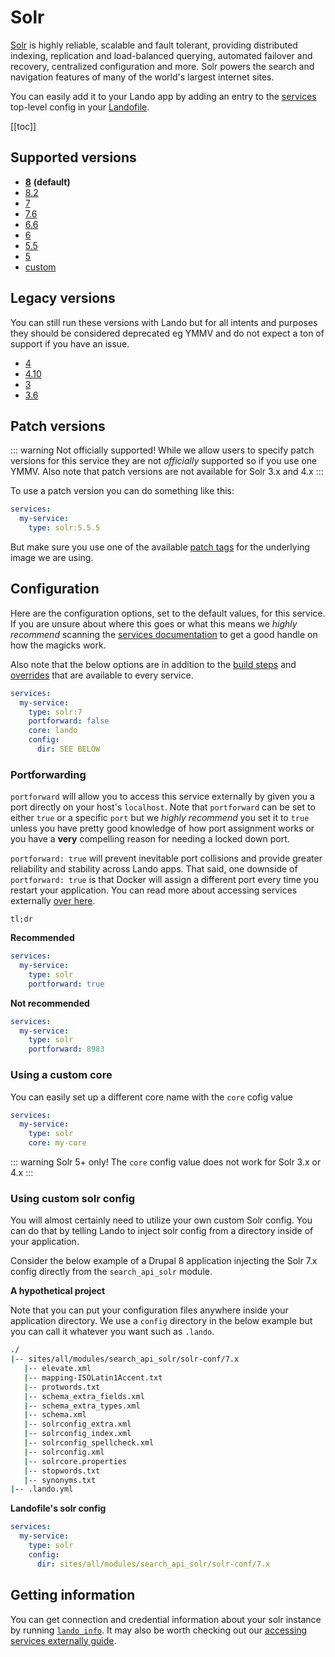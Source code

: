 # Solr

[Solr](http://lucene.apache.org/solr/) is highly reliable, scalable and fault tolerant, providing distributed indexing, replication and load-balanced querying, automated failover and recovery, centralized configuration and more. Solr powers the search and navigation features of many of the world's largest internet sites.

You can easily add it to your Lando app by adding an entry to the [services](./../config/services.md) top-level config in your [Landofile](./../config/lando.md).

[[toc]]

## Supported versions

*   **[8](https://hub.docker.com/r/_/solr/)** **(default)**
*   [8.2](https://hub.docker.com/r/_/solr/)
*   [7](https://hub.docker.com/r/_/solr/)
*   [7.6](https://hub.docker.com/r/_/solr/)
*   [6.6](https://hub.docker.com/r/_/solr/)
*   [6](https://hub.docker.com/r/_/solr/)
*   [5.5](https://hub.docker.com/r/_/solr/)
*   [5](https://hub.docker.com/r/_/solr/)
*   [custom](./../config/services.md#advanced)

## Legacy versions

You can still run these versions with Lando but for all intents and purposes they should be considered deprecated eg YMMV and do not expect a ton of support if you have an issue.

*   [4](https://hub.docker.com/r/actency/docker-solr)
*   [4.10](https://hub.docker.com/r/actency/docker-solr)
*   [3](https://hub.docker.com/r/actency/docker-solr)
*   [3.6](https://hub.docker.com/r/actency/docker-solr)

## Patch versions

::: warning Not officially supported!
While we allow users to specify patch versions for this service they are not *officially* supported so if you use one YMMV. Also note that patch versions are not available for Solr 3.x and 4.x
:::

To use a patch version you can do something like this:

```yaml
services:
  my-service:
    type: solr:5.5.5
```

But make sure you use one of the available [patch tags](https://hub.docker.com/r/library/solr/tags/) for the underlying image we are using.

## Configuration

Here are the configuration options, set to the default values, for this service. If you are unsure about where this goes or what this means we *highly recommend* scanning the [services documentation](./../config/services.md) to get a good handle on how the magicks work.

Also note that the below options are in addition to the [build steps](./../config/services.md#build-steps) and [overrides](./../config/services.md#overrides) that are available to every service.

```yaml
services:
  my-service:
    type: solr:7
    portforward: false
    core: lando
    config:
      dir: SEE BELOW
```

### Portforwarding

`portforward` will allow you to access this service externally by given you a port directly on your host's `localhost`. Note that `portforward` can be set to either `true` or a specific `port` but we *highly recommend* you set it to `true` unless you have pretty good knowledge of how port assignment works or you have a **very** compelling reason for needing a locked down port.

`portforward: true` will prevent inevitable port collisions and provide greater reliability and stability across Lando apps. That said, one downside of `portforward: true` is that Docker will assign a different port every time you restart your application. You can read more about accessing services externally [over here](./../guides/external-access.md).

`tl;dr`

**Recommended**

```yaml
services:
  my-service:
    type: solr
    portforward: true
```

**Not recommended**

```yaml
services:
  my-service:
    type: solr
    portforward: 8983
```

### Using a custom core

You can easily set up a different core name with the `core` cofig value

```yaml
services:
  my-service:
    type: solr
    core: my-core
```

::: warning Solr 5+ only!
The `core` config value does not work for Solr 3.x or 4.x
:::

### Using custom solr config

You will almost certainly need to utilize your own custom Solr config. You can do that by telling Lando to inject solr config from a directory inside of your application.

Consider the below example of a Drupal 8 application injecting the Solr 7.x config directly from the `search_api_solr` module.

**A hypothetical project**

Note that you can put your configuration files anywhere inside your application directory. We use a `config` directory in the below example but you can call it whatever you want such as `.lando`.

```bash
./
|-- sites/all/modules/search_api_solr/solr-conf/7.x
   |-- elevate.xml
   |-- mapping-ISOLatin1Accent.txt
   |-- protwords.txt
   |-- schema_extra_fields.xml
   |-- schema_extra_types.xml
   |-- schema.xml
   |-- solrconfig_extra.xml
   |-- solrconfig_index.xml
   |-- solrconfig_spellcheck.xml
   |-- solrconfig.xml
   |-- solrcore.properties
   |-- stopwords.txt
   |-- synonyms.txt
|-- .lando.yml
```

**Landofile's solr config**

```yaml
services:
  my-service:
    type: solr
    config:
      dir: sites/all/modules/search_api_solr/solr-conf/7.x
```

## Getting information

You can get connection and credential information about your solr instance by running [`lando info`](./../cli/info.md). It may also be worth checking out our [accessing services externally guide](./../guides/external-access.md).
